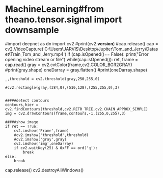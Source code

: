 # MachineLearning#from theano.tensor.signal import downsample
#import deepnet as dn
import cv2
#print(cv2.__version__)
#cap.release()
cap = cv2.VideoCapture('C:\\Users\\JARVIS\\Desktop\\Jupiter\\Tom_and_Jerry\\Dataset\\Train_Tom_and_Jerry.mp4')
if (cap.isOpened()== False): 
    print("Error opening video stream or file")
while(cap.isOpened()):
    ret, frame = cap.read()
    gray = cv2.cvtColor(frame,cv2.COLOR_BGR2GRAY)
    #print(gray.shape)
    oneDarray = gray.flatten()
    #print(oneDarray.shape)

    _,threshold = cv2.threshold(gray,250,255,0)
    
    #cv2.rectangle(gray,(384,0),(510,128),(255,255,0),3)


    #####detect contours
    contours,hier = cv2.findContours(threshold,cv2.RETR_TREE,cv2.CHAIN_APPROX_SIMPLE)
    img = cv2.drawContours(frame,contours,-1,(255,0,255),3)

    #####show image
    if ret == True:
        cv2.imshow('Frame',frame)
        #cv2.imshow('threshold',threshold)
        #cv2.imshow('gray',gray)
        cv2.imshow('img',oneDarray)
        if cv2.waitKey(25) & 0xFF == ord('q'):
            break
    else:
        break
cap.release()
cv2.destroyAllWindows()
